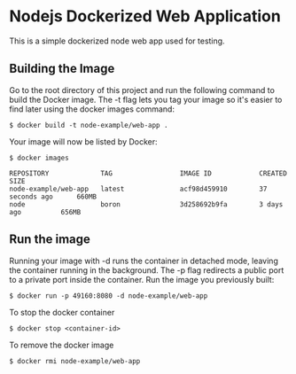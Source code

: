 # Nodejs Dockerized Web Application

This is a simple dockerized node web app used for testing.

## Building the Image
Go to the root directory of this project and run the following command to build
the Docker image. The -t flag lets you tag your image so it's easier to find
later using the docker images command:

```
$ docker build -t node-example/web-app .
```

Your image will now be listed by Docker:
```
$ docker images

REPOSITORY             TAG                 IMAGE ID            CREATED             SIZE
node-example/web-app   latest              acf98d459910        37 seconds ago      660MB
node                   boron               3d258692b9fa        3 days ago          656MB
```

## Run the image

Running your image with -d runs the container in detached mode, leaving the
container running in the background. The -p flag redirects a public port to a
private port inside the container. Run the image you previously built:

```
$ docker run -p 49160:8080 -d node-example/web-app
```

To stop the docker container 
```
$ docker stop <container-id>
```

To remove the docker image
```
$ docker rmi node-example/web-app
```